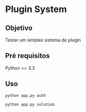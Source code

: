 # Plugin System

## Objetivo

Testar um simples sistema de plugin

## Pré requisitos

Python >= 3.3

## Uso

`python app.py auth`

`python app.py solution`


